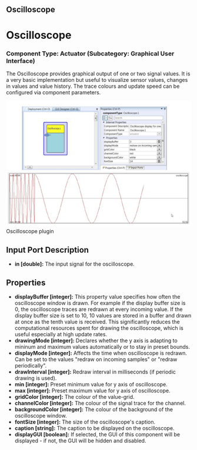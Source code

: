 ##

## Oscilloscope

# Oscilloscope

### Component Type: Actuator (Subcategory: Graphical User Interface)

The Oscilloscope provides graphical output of one or two signal values. It is a very basic implementation but useful to visualize sensor values, changes in values and value history. The trace colours and update speed can be configured via component parameters.

![Screenshot: Oscilloscope plugin](./img/Oscilloscope.jpg "Screenshot: Oscilloscope plugin")  
Oscilloscope plugin

## Input Port Description

- **in \[double\]:** The input signal for the oscilloscope.

## Properties

- **displayBuffer \[integer\]:** This property value specifies how often the oscilloscope window is drawn. For example if the display buffer size is 0, the oscilloscope traces are redrawn at every incoming value. If the display buffer size is set to 10, 10 values are stored in a buffer and drawn at once as the tenth value is received. This significantly reduces the computational resources spent for drawing the oscilloscope, which is useful especially at high update rates.
- **drawingMode \[integer\]:** Declares whether the y axis is adapting to mininum and maximum values automatically or to stay in preset bounds.
- **displayMode \[integer\]:** Affects the time when oscilloscope is redrawn. Can be set to the values "redraw on incoming samples" or "redraw periodically".
- **drawInterval \[integer\]:** Redraw interval in milliseconds (if periodic drawing is used).
- **min \[integer\]:** Preset minimum value for y axis of oscilloscope.
- **max \[integer\]:** Preset maximum value for y axis of oscilloscope.
- **gridColor \[integer\]:** The colour of the value-grid.
- **channelColor \[integer\]:** The colour of the signal trace for the channel.
- **backgroundColor \[integer\]:** The colour of the background of the oscilloscope window.
- **fontSize \[integer\]:** The size of the oscilloscope's caption.
- **caption \[string\]:** The caption to be displayed on the oscilloscope.
- **displayGUI \[boolean\]:** If selected, the GUI of this component will be displayed - if not, the GUI will be hidden and disabled.
